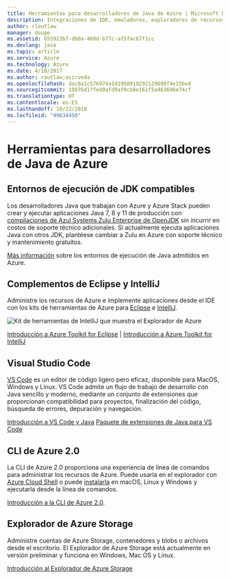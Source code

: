 ```yaml
---
title: Herramientas para desarrolladores de Java de Azure | Microsoft Docs
description: Integraciones de IDE, emuladores, exploradores de recursos e interfaces de línea de comandos para desarrolladores de Java que trabajan con Azure.
author: rloutlaw
manager: douge
ms.assetid: b55923b7-d60a-460d-b77c-af5fac67f1cc
ms.devlang: java
ms.topic: article
ms.service: Azure
ms.technology: Azure
ms.date: 4/10/2017
ms.author: routlaw;asirveda
ms.openlocfilehash: dac0a1c576974a141950919292129890f4e15be4
ms.sourcegitcommit: 19876d17fed0afd9af0cb8e161f5a463696e74cf
ms.translationtype: HT
ms.contentlocale: es-ES
ms.lasthandoff: 10/22/2018
ms.locfileid: "49634458"
---
```

# <a name="azure-tools-for-java-developers"></a>Herramientas para desarrolladores de Java de Azure

## <a name="supported-jdk-runtimes"></a>Entornos de ejecución de JDK compatibles

Los desarrolladores Java que trabajan con Azure y Azure Stack pueden crear y ejecutar aplicaciones Java 7, 8 y 11 de producción con [compilaciones de Azul Systems Zulu Enterprise de OpenJDK](https://www.azul.com/downloads/azure-only/zulu/) sin incurrir en costos de soporte técnico adicionales. Si actualmente ejecuta aplicaciones Java con otros JDK, plantéese cambiar a Zulu en Azure con soporte técnico y mantenimiento gratuitos. 

[Más información](java-supported-jdk-runtime.md) sobre los entornos de ejecución de Java admitidos en Azure.

## <a name="eclipse-and-intellij-plugins"></a>Complementos de Eclipse y IntelliJ

Administre los recursos de Azure e implemente aplicaciones desde el IDE con los kits de herramientas de Azure para [Eclipse](eclipse/azure-toolkit-for-eclipse.md) e [IntelliJ](intellij/azure-toolkit-for-intellij.md).   

![Kit de herramientas de IntelliJ que muestra el Explorador de Azure](media/intelliJ-azure-explorer.png)

[Introducción a Azure Toolkit for Eclipse](https://docs.microsoft.com/azure/app-service-web/app-service-web-eclipse-create-hello-world-web-app) | [Introducción a Azure Toolkit for IntelliJ](https://docs.microsoft.com/azure/app-service-web/app-service-web-intellij-create-hello-world-web-app) 

## <a name="visual-studio-code"></a>Visual Studio Code

[VS Code](https://code.visualstudio.com/) es un editor de código ligero pero eficaz, disponible para MacOS, Windows y Linux. VS Code admite un flujo de trabajo de desarrollo con Java sencillo y moderno, mediante un conjunto de extensiones que proporcionan compatibilidad para proyectos, finalización del código, búsqueda de errores, depuración y navegación.

[Introducción a VS Code y Java](https://code.visualstudio.com/docs/java)
[Paquete de extensiones de Java para VS Code](https://code.visualstudio.com/docs/java/extensions)  

## <a name="azure-cli-20"></a>CLI de Azure 2.0

La CLI de Azure 2.0 proporciona una experiencia de línea de comandos para administrar los recursos de Azure. Puede usarla en el explorador con [Azure Cloud Shell](https://docs.microsoft.com/azure/cloud-shell/overview) o puede [instalarla](https://docs.microsoft.com/cli/azure/install-azure-cli) en macOS, Linux y Windows y ejecutarla desde la línea de comandos.

[Introducción a la CLI de Azure 2.0](https://docs.microsoft.com/cli/azure/get-started-with-azure-cli).

## <a name="azure-storage-explorer"></a>Explorador de Azure Storage 

Administre cuentas de Azure Storage, contenedores y blobs o archivos desde el escritorio. El Explorador de Azure Storage está actualmente en versión preliminar y funciona en Windows, Mac OS y Linux.

[Introducción al Explorador de Azure Storage](https://docs.microsoft.com/azure/vs-azure-tools-storage-manage-with-storage-explorer)
